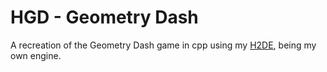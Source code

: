 # HGD - Geometry Dash
A recreation of the Geometry Dash game in cpp using my [H2DE](https://github.com/Hydrened/H2DE/tree/main), being my own engine.
